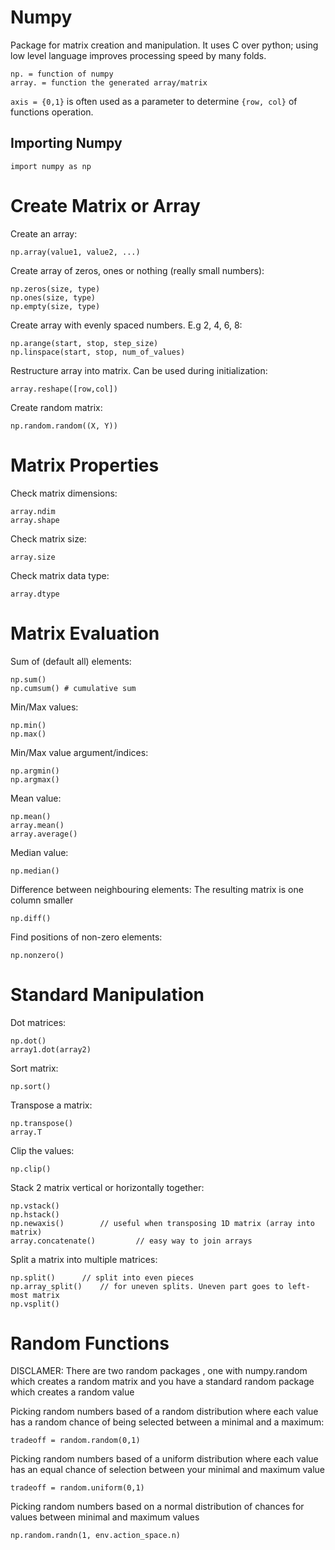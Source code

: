# Numpy
Package for matrix creation and manipulation. It uses C over python; using low level language improves processing speed by many folds. 

```
np. = function of numpy
array. = function the generated array/matrix 
```

`axis = {0,1}` is often used as a parameter to determine `{row, col}` of functions operation.

## Importing Numpy
```
import numpy as np
```
# Create Matrix or Array
Create an array:
```
np.array(value1, value2, ...) 
```
Create array of zeros, ones or nothing (really small numbers):
```
np.zeros(size, type)
np.ones(size, type)
np.empty(size, type)
```

Create array with evenly spaced numbers. E.g 2, 4, 6, 8:
```
np.arange(start, stop, step_size)
np.linspace(start, stop, num_of_values)
```

Restructure array into matrix. Can be used during initialization:
```
array.reshape([row,col])
```

Create random matrix:
```
np.random.random((X, Y)) 
```
# Matrix Properties
Check matrix dimensions:
```
array.ndim
array.shape
```

Check matrix size:
```
array.size
```
Check matrix data type:
```
array.dtype
```

# Matrix Evaluation
Sum of (default all) elements:
```
np.sum()
np.cumsum() # cumulative sum
```

Min/Max values:
```
np.min()
np.max()
```

Min/Max value argument/indices:
```
np.argmin()
np.argmax()
```

Mean value:
```
np.mean()
array.mean()
array.average()
```

Median value:
```
np.median()
```

Difference between neighbouring elements:
The resulting matrix is one column smaller
```
np.diff()
```

Find positions of non-zero elements:
```
np.nonzero()
```

# Standard Manipulation
Dot matrices:
```
np.dot()
array1.dot(array2)
```

Sort matrix:
```
np.sort()
```

Transpose a matrix:
```
np.transpose()
array.T
```

Clip the values:
```
np.clip()
```

Stack 2 matrix vertical or horizontally together:
```
np.vstack()
np.hstack()
np.newaxis()		// useful when transposing 1D matrix (array into matrix)
array.concatenate() 		// easy way to join arrays
```
Split a matrix into multiple matrices:
```
np.split()		// split into even pieces
np.array_split()	// for uneven splits. Uneven part goes to left-most matrix
np.vsplit()
```
# Random Functions
DISCLAMER: There are two random packages , one with numpy.random which creates a random matrix and you have a standard random package which creates a random value

Picking random numbers based of a random distribution where each value has a random chance of being selected between a minimal and a maximum: 
```
tradeoff = random.random(0,1)
```
Picking random numbers based of a uniform distribution where each value has an equal chance of selection between your minimal and maximum value
```
tradeoff = random.uniform(0,1)
```

Picking random numbers based on a normal distribution of chances for values between minimal and maximum values
```
np.random.randn(1, env.action_space.n)
```
